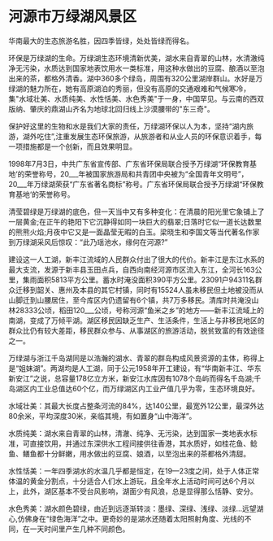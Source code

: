 # 河源市万绿湖风景区
华南最大的生态旅游名胜，因四季皆绿，处处皆绿而得名。

环保是万绿湖的生命。万绿湖生态环境清新优美，湖水来自青翠的山林，水清澈纯净无污染，水质达到国家地表饮用水一类标准，用这种水做出的豆腐、酿酒以至泡出来的茶，都格外清香。湖中360多个绿岛，周围有320公里湖岸群山。水好是万绿湖的魅力所在，她有高原湖泊的秀丽，但没有高原的交通艰难和气候寒冷，集"水域壮美、水质纯美、水性恬美、水色秀美"于一身，中国罕见。与云南的西双版纳、肇庆的鼎湖山齐名为地球北回归线上沙漠腰带的"东三奇"。

保护好这里的生物和水是我们大家的责任，万绿湖环保以人为本，坚持“湖内旅游，湖外吃住”,注重发展生态环保旅游，从旅游者和从业人员的环保意识着手，每一项措施都是一个创新，而且效果明显。

1998年7月3日，中共广东省宣传部、广东省环保局联合授予万绿湖“环保教育基地‘的荣誉称号，20___年被国家旅游局和共青团中央被为“全国青年文明号”，20___年万绿湖荣获“广东省著名商标”称号。广东省环保局联合授予万绿湖“环保教育基地‘的荣誉称号。

清莹碧绿是万绿湖的底色，但一天当中又有多种变化：在清晨的阳光里它象铺上了一层黄金;在正午的艳阳下它沉静得如同一块巨大的翡翠;日落时它似一道长达数里的熊熊火焰;月夜中它又是一面晶莹无暇的白玉。梁晓生和李国文等当代著名作家到万绿湖采风后惊叹：“此乃瑶池水，缘何在河源?”

建设这一人工湖，新丰江流域的人民群众付出了很大的代价。新丰江是东江水系的最大支流，发源于新丰县玉田点兵，自西向南经河源市区流入东江，全河长163公里，集雨面积5813平方公里。蓄水时淹没面积390平方公里。23091户94311名群众迁移到韶关、惠州及本县的其它村镇，同时有15524人虽未移民但土地被没而从山脚迁到山腰居住，至今库区内仍遗留有6个镇，共7万多移民。清库时共淹没山林28333公顷，稻田120___公顷，号称河源“鱼米之乡”的地方——新丰江流域上的南湖，变成了万倾平湖。湖区移民因缺乏生产、生活条件，生活上与非移民地区的群众比仍有较大差距，移民群众参与、从事湖区的旅游活动，脱贫致富的有效途径之一。

万绿湖与浙江千岛湖同是以浩瀚的湖水、青翠的群岛构成风景资源的主体，称得上是“姐妹湖”。两湖均是人工湖，同于公元1958年开工建设，有“华南新丰江、华东新安江”之说，总容量178亿立方米，新安江水库因有1078个岛屿而得名千岛湖;千岛湖区内工业总值达60个亿，而万绿湖区内工业产值几乎为零，生态环境良好。

水域壮美：其最大长度占整条河流的84%，达140公里，最宽外12公里，最深外达80余米，平均深度30米，亲临其境，有如置身“山中海洋”。

水质纯美：湖水来自青翠的山林，清澈、纯净、无污染，达到国家一类地表水标准，可直接饮用，并通过东深供水工程间接供往香港，其水质好，如桂花鱼、鲶鱼、鳝鱼都十分鲜嫩，用水做出的豆腐、娘酒，以至泡出来的茶都格外清甜。

水性恬美：一年四季湖水的水温几乎都是恒定，在19—23度之间，处于人体正常体温的黄金分割点，十分适合人们水上游玩，且全年水上活动时间可达6个月以上，此外，湖区基本不受台风影响，湖面少有风浪，总是显得那么恬静、安分。

水色秀美：湖水颜色碧绿，由近到远逐渐转淡：墨绿、深绿、浅绿、淡绿…远望湖心,仿佛身在“绿色海洋”之中。更奇妙的是湖水还随着太阳照射角度、光线的不同，在一天时间里产生几种不同颜色。